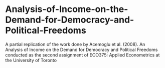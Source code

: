 # Analysis-of-Income-on-the-Demand-for-Democracy-and-Political-Freedoms
A partial replication of the work done by Acemoglu et al. (2008). An Analysis of Income on the Demand for Democracy and Political Freedoms conducted as the second assignment of ECO375: Applied Econometrics at the University of Toronto
